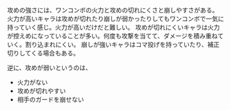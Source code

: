 攻めの強さには、ワンコンボの火力と攻めの切れにくさと崩しやすさがある。
火力が高いキャラは攻めが切れたり崩しが弱かったりしてもワンコンボで一気に持っていく感じ。火力が高いだけだと難しい。
攻めが切れにくいキャラは火力が控えめになっていることが多い。何度も攻撃を当てて、ダメージを積み重ねていく。割り込まれにくい。
崩しが強いキャラはコマ投げを持っていたり、補正切りしてくる場合もある。

逆に、攻めが弱いというのは、

- 火力がない
- 攻めが切れやすい
- 相手のガードを崩せない
